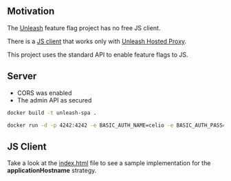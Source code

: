 ## Motivation

The [Unleash](https://github.com/Unleash/unleash) feature flag project has no free JS client.

There is a [JS client](https://github.com/unleash-hosted/unleash-proxy-client-js) that works only with [Unleash Hosted Proxy](https://www.unleash-hosted.com/articles/the-unleash-proxy).

This project uses the standard API to enable feature flags to JS.

## Server

- CORS was enabled
- The admin API as secured

```bash
docker build -t unleash-spa .
```

```bash
docker run -d -p 4242:4242 -e BASIC_AUTH_NAME=celio -e BASIC_AUTH_PASS=123 -e DATABASE_URL=postgres://user:pass@host:5432/unleash unleash-spa
```

## JS Client

Take a look at the [index.html](index.html) file to see a sample implementation for the **applicationHostname** strategy.
